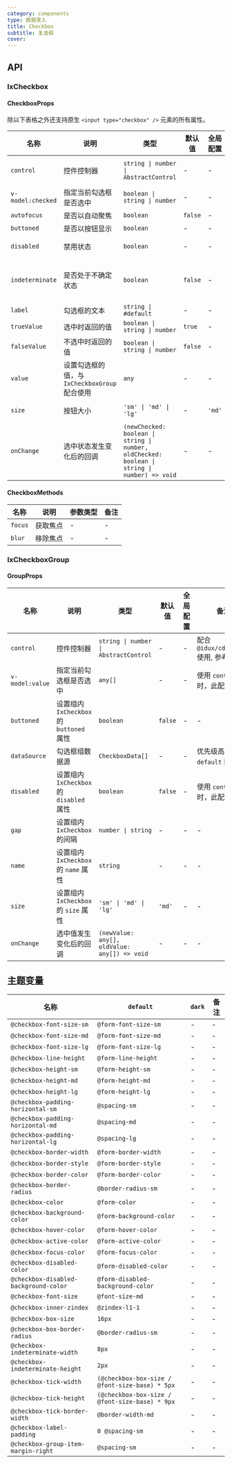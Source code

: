 ```yaml
---
category: components
type: 数据录入
title: Checkbox
subtitle: 复选框
cover:
---
```


## API

### IxCheckbox

#### CheckboxProps

除以下表格之外还支持原生 `<input type="checkbox" />` 元素的所有属性。

| 名称 | 说明 |  类型  | 默认值 | 全局配置 | 备注 |
| --- | --- | --- | --- | --- | --- |
| `control` | 控件控制器 | `string \| number \| AbstractControl` | - | - | 配合 `@idux/cdk/forms` 使用, 参考 [Form](/components/form/zh) |
| `v-model:checked` | 指定当前勾选框是否选中 |  `boolean \| string \| number`  | - | - | 使用 `control` 时，此配置无效 |
| `autofocus` | 是否以自动聚焦 | `boolean` | `false` | - | - |.
| `buttoned` | 是否以按钮显示 | `boolean` | - | - | - |
| `disabled` | 禁用状态 |`boolean`| - | - | 使用 `control` 时，此配置无效 |
| `indeterminate` | 是否处于不确定状态 | `boolean` | `false`| - | 当值为`true`时，按钮样式处于半选状态，且不受`checked`影响 |
| `label` | 勾选框的文本 | `string \| #default` | - | - | - |
| `trueValue` | 选中时返回的值 |  `boolean \| string \| number`  | `true`| - | - |
| `falseValue` | 不选中时返回的值 | `boolean \| string \| number` | `false`| - | - |
| `value` | 设置勾选框的值，与 `IxCheckboxGroup` 配合使用 | `any`| - | - | - |
| `size` | 按钮大小 | `'sm' \| 'md' \| 'lg'` | - | `'md'` | 仅`buttoned`为`true`时生效 |
| `onChange` | 选中状态发生变化后的回调 | `(newChecked: boolean \| string \| number, oldChecked: boolean \| string \| number) => void`| - | - | - |

#### CheckboxMethods

| 名称 | 说明 | 参数类型 | 备注 |
| --- | --- | --- | --- |
| `focus` | 获取焦点 | - | - |
| `blur` | 移除焦点 | - | - |

### IxCheckboxGroup

#### GroupProps

| 名称 | 说明 | 类型  | 默认值 | 全局配置 | 备注 |
| --- | --- | --- | --- | --- | --- |
| `control` | 控件控制器 | `string \| number \| AbstractControl` | - | - | 配合 `@idux/cdk/forms` 使用, 参考 [Form](/components/form/zh) |
| `v-model:value` | 指定当前勾选框是否选中 |  `any[]`  | - | - | 使用 `control` 时，此配置无效 |
| `buttoned` | 设置组内 `IxCheckbox` 的 `buttoned` 属性 | `boolean` | `false` | - | - |
| `dataSource` | 勾选框组数据源 | `CheckboxData[]` | - | - | 优先级高于 `default` 插槽 |
| `disabled` | 设置组内 `IxCheckbox` 的 `disabled` 属性 | `boolean` | `false` | - | 使用 `control` 时，此配置无效 |
| `gap` | 设置组内 `IxCheckbox` 的间隔 | `number \| string` | - | - | - |
| `name` | 设置组内 `IxCheckbox` 的 `name` 属性 | `string` | - | - |- |
| `size` | 设置组内 `IxCheckbox` 的 `size` 属性 | `'sm' \| 'md' \| 'lg'`| `'md'` | - | - |
| `onChange` | 选中值发生变化后的回调 | `(newValue: any[], oldValue: any[]) => void`| - | - | - |

<!--- insert less variable begin  --->
## 主题变量

| 名称 | `default` | `dark` | 备注 |
| --- | --- | --- | --- |
| `@checkbox-font-size-sm` | `@form-font-size-sm` | - | - |
| `@checkbox-font-size-md` | `@form-font-size-md` | - | - |
| `@checkbox-font-size-lg` | `@form-font-size-lg` | - | - |
| `@checkbox-line-height` | `@form-line-height` | - | - |
| `@checkbox-height-sm` | `@form-height-sm` | - | - |
| `@checkbox-height-md` | `@form-height-md` | - | - |
| `@checkbox-height-lg` | `@form-height-lg` | - | - |
| `@checkbox-padding-horizontal-sm` | `@spacing-sm` | - | - |
| `@checkbox-padding-horizontal-md` | `@spacing-md` | - | - |
| `@checkbox-padding-horizontal-lg` | `@spacing-lg` | - | - |
| `@checkbox-border-width` | `@form-border-width` | - | - |
| `@checkbox-border-style` | `@form-border-style` | - | - |
| `@checkbox-border-color` | `@form-border-color` | - | - |
| `@checkbox-border-radius` | `@border-radius-sm` | - | - |
| `@checkbox-color` | `@form-color` | - | - |
| `@checkbox-background-color` | `@form-background-color` | - | - |
| `@checkbox-hover-color` | `@form-hover-color` | - | - |
| `@checkbox-active-color` | `@form-active-color` | - | - |
| `@checkbox-focus-color` | `@form-focus-color` | - | - |
| `@checkbox-disabled-color` | `@form-disabled-color` | - | - |
| `@checkbox-disabled-background-color` | `@form-disabled-background-color` | - | - |
| `@checkbox-font-size` | `@font-size-md` | - | - |
| `@checkbox-inner-zindex` | `@zindex-l1-1` | - | - |
| `@checkbox-box-size` | `16px` | - | - |
| `@checkbox-box-border-radius` | `@border-radius-sm` | - | - |
| `@checkbox-indeterminate-width` | `8px` | - | - |
| `@checkbox-indeterminate-height` | `2px` | - | - |
| `@checkbox-tick-width` | `(@checkbox-box-size / @font-size-base) * 5px` | - | - |
| `@checkbox-tick-height` | `(@checkbox-box-size / @font-size-base) * 9px` | - | - |
| `@checkbox-tick-border-width` | `@border-width-md` | - | - |
| `@checkbox-label-padding` | `0 @spacing-sm` | - | - |
| `@checkbox-group-item-margin-right` | `@spacing-sm` | - | - |
<!--- insert less variable end  --->
